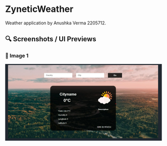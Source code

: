 # ZyneticWeather
Weather application by Anushka Verma 2205712.
## 🔍 Screenshots / UI Previews

### 📌 Image 1
![Image1](./image123.png)



